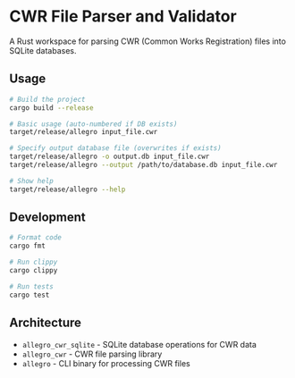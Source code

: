# CWR File Parser and Validator

A Rust workspace for parsing CWR (Common Works Registration) files into SQLite databases.

## Usage

```bash
# Build the project
cargo build --release

# Basic usage (auto-numbered if DB exists)
target/release/allegro input_file.cwr

# Specify output database file (overwrites if exists)
target/release/allegro -o output.db input_file.cwr
target/release/allegro --output /path/to/database.db input_file.cwr

# Show help
target/release/allegro --help
```

## Development

```bash
# Format code
cargo fmt

# Run clippy
cargo clippy

# Run tests
cargo test
```

## Architecture

- `allegro_cwr_sqlite` - SQLite database operations for CWR data
- `allegro_cwr` - CWR file parsing library  
- `allegro` - CLI binary for processing CWR files